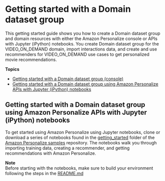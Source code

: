 # Getting started with a Domain dataset group<a name="getting-started-domain"></a>

 This getting started guide shows you how to create a Domain dataset group and domain resources with either the Amazon Personalize console or APIs with Jupyter \(iPython\) notebooks\. You create Domain dataset group for the VIDEO\_ON\_DEMAND domain, import interactions data, and create and use recommenders for VIDEO\_ON\_DEMAND use cases to get personalized movie recommendations\. 

**Topics**
+ [Getting started with a Domain dataset group \(console\)](getting-started-console-domain.md)
+ [Getting started with a Domain dataset group using Amazon Personalize APIs with Jupyter \(iPython\) notebooks](#gs-jupyter-notebook-doomain)

## Getting started with a Domain dataset group using Amazon Personalize APIs with Jupyter \(iPython\) notebooks<a name="gs-jupyter-notebook-doomain"></a>

 To get started using Amazon Personalize using Jupyter notebooks, clone or download a series of notebooks found in the [getting\_started](https://github.com/aws-samples/amazon-personalize-samples/tree/master/getting_started) folder of the [Amazon Personalize samples](https://github.com/aws-samples/amazon-personalize-samples) repository\. The notebooks walk you through importing training data, creating a recommender, and getting recommendations with Amazon Personalize\.

**Note**  
 Before starting with the notebooks, make sure to build your environment following the steps in the [README\.md](https://github.com/aws-samples/amazon-personalize-samples/blob/master/getting_started/README.md) 